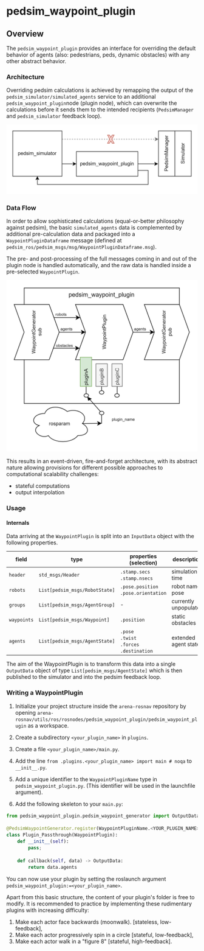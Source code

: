 # pedsim_waypoint_plugin

## Overview

The `pedsim_waypoint_plugin` provides an interface for overriding the default behavior of agents (also: pedestrians, peds, dynamic obstacles) with any other abstract behavior.

### Architecture

Overriding pedsim calculations is achieved by remapping the output of the `pedsim_simulator/simulated_agents` service to an additional `pedsim_waypoint_plugin`node (plugin node), which can overwrite the calculations before it sends them to the intended recipients (`PedsimManager` and `pedsim_simulator` feedback loop).

![architecture](./architecture.png "Architecture")

### Data Flow

In order to allow sophisticated calculations (equal-or-better philosophy against pedsim), the basic `simulated_agents` data is complemented by additional pre-calculation data and packaged into a `WaypointPluginDataframe` message (defined at `pedsim_ros/pedsim_msgs/msg/WaypointPluginDataframe.msg`).

The pre- and post-processing of the full messages coming in and out of the plugin node is handled automatically, and the raw data is handled inside a pre-selected `WaypointPlugin`.

![dataflow](./dataflow.png "Data Flow")

This results in an event-driven, fire-and-forget architecture, with its abstract nature allowing provisions for different possible approaches to computational scalability challenges:
- stateful computations
- output interpolation

### Usage
#### Internals

Data arriving at the `WaypointPlugin` is split into an `InputData` object with the following properties.

|field|type|properties (selection)|description|
|---|---|---|---|
|`header`|`std_msgs/Header`|`.stamp.secs`<br/>`.stamp.nsecs`|simulation time|
|`robots`|`List[pedsim_msgs/RobotState]`|`.pose.position`<br/>`.pose.orientation`|robot name, pose|
|`groups`|`List[pedsim_msgs/AgentGroup]`|-|currently unpopulated|
|`waypoints`|`List[pedsim_msgs/Waypoint]`|`.position`|static obstacles|
|`agents`|`List[pedsim_msgs/AgentState]`|`.pose`<br/>`.twist`<br/>`.forces`<br/>`.destination`|extended agent state|

The aim of the WaypointPlugin is to transform this data into a single `OutputData` object of type `List[pedsim_msgs/AgentState]` which is then published to the simulator and into the pedsim feedback loop.

### Writing a WaypointPlugin

1. Initialize your project structure inside the `arena-rosnav` repository by opening `arena-rosnav/utils/ros/rosnodes/pedsim_waypoint_plugin/pedsim_waypoint_plugin` as a workspace.

2. Create a subdirectory `<your_plugin_name>` in `plugins`.

3. Create a file `<your_plugin_name>/main.py`.

4. Add the line `from .plugins.<your_plugin_name> import main # noqa` to `__init__.py`.

5. Add a unique identifier to the `WaypointPluginName` type in `pedsim_waypoint_plugin.py`. (This identifier will be used in the launchfile argument).

6. Add the following skeleton to your `main.py`:

```python
from pedsim_waypoint_plugin.pedsim_waypoint_generator import OutputData, PedsimWaypointGenerator, InputData, WaypointPluginName, WaypointPlugin

@PedsimWaypointGenerator.register(WaypointPluginName.<YOUR_PLUGIN_NAME>)
class Plugin_Passthrough(WaypointPlugin):
    def __init__(self):
        pass;

    def callback(self, data) -> OutputData:
        return data.agents
```

You can now use your plugin by setting the roslaunch argument `pedsim_waypoint_plugin:=<your_plugin_name>`.

Apart from this basic structure, the content of your plugin's folder is free to modify. It is recommended to practice by implementing these rudimentary plugins with increasing difficulty:

1. Make each actor face backwards (moonwalk). [stateless, low-feedback],
2. Make each actor progressively spin in a circle [stateful, low-feedback],
3. Make each actor walk in a "figure 8" [stateful, high-feedback].